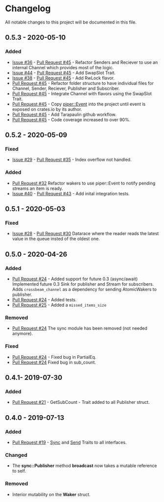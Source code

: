 # Changelog
All notable changes to this project will be documented in this file.
## 0.5.3 - 2020-05-10
### Added
- [Issue #36](https://github.com/filipdulic/bus-queue/issues/36) - [Pull Request #45](https://github.com/filipdulic/bus-queue/pull/45) - Refactor Senders and Reciever to use an internal Channel which
                                                                                                                                         provides most of the logic.
- [Issue #44](https://github.com/filipdulic/bus-queue/issues/44) - [Pull Request #45](https://github.com/filipdulic/bus-queue/pull/45)  - Add SwapSlot Trait.
- [Issue #38](https://github.com/filipdulic/bus-queue/issues/38) - [Pull Request #45](https://github.com/filipdulic/bus-queue/pull/45) - Add RwLock flavor.
- [Pull Request #45](https://github.com/filipdulic/bus-queue/pull/45) - Refactor folder structure to have individual files for Channel,
                                                                        Sender, Reciever, Publisher and Subscriber.
- [Pull Request #45](https://github.com/filipdulic/bus-queue/pull/45) - Integrate Channel with flavors using the SwapSlot Trait.
- [Pull Request #45](https://github.com/filipdulic/bus-queue/pull/45) - Copy [piper::Event](https://github.com/stjepang/piper) into the project until event is exposed on
                                                                        crates.io by its author.
- [Pull Request #45](https://github.com/filipdulic/bus-queue/pull/45) - Add Tarapaulin github workflow.
- [Pull Request #45](https://github.com/filipdulic/bus-queue/pull/45) - Code coverage increased to over 90%.
## 0.5.2 - 2020-05-09
### Fixed
- [Issue #29](https://github.com/filipdulic/bus-queue/issues/28) - [Pull Request #35](https://github.com/filipdulic/bus-queue/pull/35) - Index overflow not handled.
### Added
- [Pull Request #32](https://github.com/filipdulic/bus-queue/pull/32) Refactor wakers to use piper::Event to notify pending streams an item is ready.
- [Issue #40](https://github.com/filipdulic/bus-queue/issues/40) - [Pull Request #43](https://github.com/filipdulic/bus-queue/pull/43) - Add inital integration tests.
## 0.5.1 - 2020-05-03
### Fixed
- [Issue #28](https://github.com/filipdulic/bus-queue/issues/28) - [Pull Request #30](https://github.com/filipdulic/bus-queue/pull/30) Datarace where the reader reads the latest value in the queue insted of the oldest one.
## 0.5.0 - 2020-04-26
### Added
- [Pull Request #24](https://github.com/filipdulic/bus-queue/pull/24) - Added support for future 0.3 (async/await)
  Implemented future 0.3 Sink for publisher and Stream for subscribers.
  Adds `crossbeam_channel` as a dependency for sending AtomicWakers to publisher.
- [Pull Request #24](https://github.com/filipdulic/bus-queue/pull/24) - Added tests.
- [Pull Request #25](https://github.com/filipdulic/bus-queue/pull/25) - Added a `missed_items_size`
### Removed
- [Pull Request #24](https://github.com/filipdulic/bus-queue/pull/24) The sync module has been removed (not needed anymore).
### Fixed
- [Pull Request #24](https://github.com/filipdulic/bus-queue/pull/24) - Fixed bug in PartialEq.
- [Pull Request #24](https://github.com/filipdulic/bus-queue/pull/24) Fixed bug in sub_count.
## 0.4.1- 2019-07-30
### Added
- [Pull Request #21](https://github.com/filipdulic/bus-queue/pull/21) - GetSubCount - Trait added to all Publisher struct.
## 0.4.0 - 2019-07-13
### Added
- [Pull Request #19](https://github.com/filipdulic/bus-queue/pull/19) - [Sync](https://doc.rust-lang.org/std/marker/trait.Sync.html) and [Send](https://doc.rust-lang.org/std/marker/trait.Send.html) Traits to all interfaces.
### Changed
- The **sync::Publisher** method **broadcast** now takes a mutable reference to self.
### Removed
- Interior mutability on the **Waker** struct.

